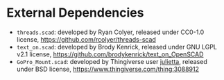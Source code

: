# External Dependencies
* `threads.scad`: developed by Ryan Colyer, released under CC0-1.0 license, https://github.com/rcolyer/threads-scad
* `text_on.scad`: developed by Brody Kenrick, released under GNU LGPL v2.1 license, https://github.com/brodykenrick/text_on_OpenSCAD
* `GoPro_Mount.scad`: developed by Thingiverse user [julietta](https://www.thingiverse.com/julietta/), released under BSD license, https://www.thingiverse.com/thing:3088912
